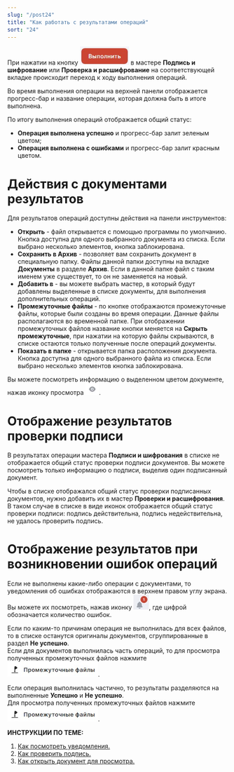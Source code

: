 ```yaml
---
slug: "/post24"
title: "Как работать с результатами операций"
sort: "24"
---
```


При нажатии на кнопку ![execute-button.jpg](./images/execute-button.jpg "Выполнить") в мастере **Подпись и шифрование** или **Проверка и расшифрование** на соответствующей вкладке происходит переход к ходу выполнения операций.

Во время выполнения операции на верхней панели отображается прогресс-бар и название операции, которая должна быть в итоге выполнена.

По итогу выполнения операций отображается общий статус:
- **Операция выполнена успешно** и прогресс-бар залит зеленым цветом;
- **Операция выполнена с ошибками** и прогресс-бар залит красным цветом.

# Действия с документами результатов

Для результатов операций доступны действия на панели инструментов:
- **Открыть** - файл открывается с помощью программы по умолчанию. Кнопка доступна для одного выбранного документа из списка. Если выбрано несколько элементов, кнопка заблокирована.  
- **Сохранить в Архив** - позволяет вам сохранить документ в специальную папку. Файлы данной папки доступны на вкладке **Документы** в разделе **Архив**. Если в данной папке файл с таким именем уже существует, то он не заменяется на новый.
- **Добавить в** -  вы можете выбрать мастер, в который будут добавлены выделенные в списке документы, для выполнения дополнительных операций.   
- **Промежуточные файлы** - по кнопке отображаются промежуточные файлы, которые были созданы во время операции. Данные файлы располагаются во временной папке. При отображении промежуточных файлов название кнопки меняется на **Скрыть промежуточные**, при нажатии на которую файлы скрываются, в списке остаются только полученные после операций документы. 
- **Показать в папке** - открывается папка расположения документа. Кнопка доступна для одного выбранного файла из списка. Если выбрано несколько элементов кнопка заблокирована.

Вы можете посмотреть информацию о выделенном цветом документе, нажав иконку просмотра ![view-button.jpg](./images/view-button.jpg "Кнопка быстрого просмотра").

# Отображение результатов проверки подписи

В результатах операции мастера **Подписи и шифрования** в списке не отображается общий статус проверки подписи документов. Вы можете посмотреть только информацию о подписи, выделив один подписанный документ.

Чтобы в списке отображался общий статус проверки подписанных документов, нужно добавить их в мастер **Проверки и расшифрования**. В таком случае в списке в виде иконок отображается общий статус проверки подписи: подпись действительна,  подпись недействительна, не удалось проверить подпись.

# Отображение результатов при возникновении ошибок операций 

Если не выполнены какие-либо операции с документами, то уведомления об ошибках отображаются в верхнем правом углу экрана. Вы можете их посмотреть, нажав иконку ![notifications-button.jpg](./images/notifications-button.jpg "События"), где цифрой обозначается количество ошибок.

Если по каким-то причинам операция не выполнилась для всех файлов, то в списке останутся оригиналы документов, сгруппированные в раздел **Не успешно**.  
Если для документов выполнилась часть операций, то для просмотра полученных промежуточных файлов нажмите ![temporary-button.jpg](./images/temporary-button.jpg "Промежуточные файлы").

Если операция выполнилась частично, то результаты разделяются на выполненные **Успешно** и **Не успешно**.   
Для просмотра полученных промежуточных файлов нажмите ![temporary-button.jpg](./images/temporary-button.jpg "Промежуточные файлы").


**ИНСТРУКЦИИ ПО ТЕМЕ:**  

1. [Как посмотреть уведомления.](https://docs.cryptoarm.ru/06-v3.2-Beta/007-cryptoarm/notifications)  
5. [Как проверить подпись.](https://docs.cryptoarm.ru/06-v3.2-Beta/004-documents/verify)  
6. [Как открыть документ для просмотра.](https://docs.cryptoarm.ru/06-v3.2-Beta/004-documents/open-doc)  
